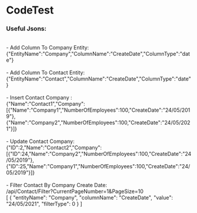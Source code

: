 # CodeTest
<h3>Useful Jsons: </h3> <br/>
- Add Column To Company Entity: <br />
{"EntityName":"Company","ColumnName":"CreateDate","ColumnType":"date"} <br /><br />
- Add Column To Contact Entity: <br />
{"EntityName":"Contact","ColumnName":"CreateDate","ColumnType":"date"} <br /><br />
- Insert Contact Company : <br />
{"Name":"Contact1","Company":[{"Name":"Company1","NumberOfEmployees":100,"CreateDate":"24/05/2019"},{"Name":"Company2","NumberOfEmployees":100,"CreateDate":"24/05/2021"}]} <br /><br />
- Update Contact Company: <br />
{"ID":2,"Name":"Contact2","Company":[{"ID":24,"Name":"Company2","NumberOfEmployees":100,"CreateDate":"24/05/2019"},{"ID":25,"Name":"Company1","NumberOfEmployees":100,"CreateDate":"24/05/2019"}]} <br /><br />
- Filter Contact By Company Create Date:<br />
/api/Contact/Filter?CurrentPageNumber=1&PageSize=10 <br/>
[
  {
    "entityName": "Company",
    "columnName": "CreateDate",
    "value": "24/05/2021",
    "filterType": 0
  }
]
